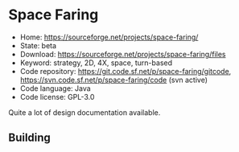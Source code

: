 # Space Faring

- Home: https://sourceforge.net/projects/space-faring/
- State: beta
- Download: https://sourceforge.net/projects/space-faring/files
- Keyword: strategy, 2D, 4X, space, turn-based
- Code repository: https://git.code.sf.net/p/space-faring/gitcode, https://svn.code.sf.net/p/space-faring/code (svn active)
- Code language: Java
- Code license: GPL-3.0

Quite a lot of design documentation available.

## Building
